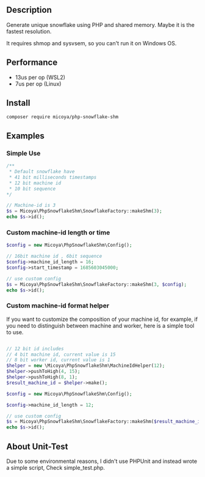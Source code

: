 ## Description

Generate unique snowflake using PHP and shared memory. Maybe it is the fastest resolution.

It requires shmop and sysvsem, so you can't run it on Windows OS.

## Performance

* 13us per op (WSL2)
* 7us per op (Linux)

## Install

```shell
composer require micoya/php-snowflake-shm
```

## Examples

### Simple Use

```php
/**
 * Default snowflake have
 * 41 bit milliseconds timestamps
 * 12 bit machine id 
 * 10 bit sequence 
*/

// Machine-id is 3
$s = Micoya\PhpSnowflakeShm\SnowflakeFactory::makeShm(3);
echo $s->id();
```

### Custom machine-id length or time

```php
$config = new Micoya\PhpSnowflakeShm\Config();

// 16bit machine id , 6bit sequence
$config->machine_id_length = 16;
$config->start_timestamp = 1685603045000;

// use custom config
$s = Micoya\PhpSnowflakeShm\SnowflakeFactory::makeShm(3, $config);
echo $s->id();
```

### Custom machine-id format helper

If you want to customize the composition of your machine id, for example, if you need to distinguish between machine and worker, here is a simple tool to use.

```php

// 12 bit id includes
// 4 bit machine id, current value is 15
// 8 bit worker id, current value is 1
$helper = new \Micoya\PhpSnowflakeShm\MachineIdHelper(12);
$helper->pushToHigh(4, 15);
$helper->pushToHigh(8, 1);
$result_machine_id = $helper->make();

$config = new Micoya\PhpSnowflakeShm\Config();

$config->machine_id_length = 12;

// use custom config
$s = Micoya\PhpSnowflakeShm\SnowflakeFactory::makeShm($result_machine_id, $config);
echo $s->id();

```

## About Unit-Test

Due to some environmental reasons, I didn't use PHPUnit and instead wrote a simple script, Check simple_test.php.
